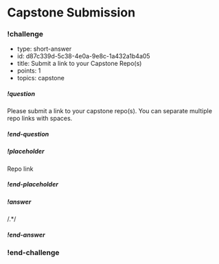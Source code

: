 # Capstone Submission

<!-- >>>>>>>>>>>>>>>>>>>>>> BEGIN CHALLENGE >>>>>>>>>>>>>>>>>>>>>> -->
<!-- Replace everything in square brackets [] and remove brackets  -->

### !challenge

* type: short-answer
* id: d87c339d-5c38-4e0a-9e8c-1a432a1b4a05
* title: Submit a link to your Capstone Repo(s)
* points: 1
* topics: capstone

##### !question

Please submit a link to your capstone repo(s).  You can separate multiple repo links with spaces.

##### !end-question

##### !placeholder

Repo link

##### !end-placeholder

##### !answer

/.*/

##### !end-answer

### !end-challenge

<!-- ======================= END CHALLENGE ======================= -->